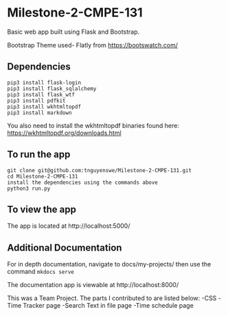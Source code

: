 # Milestone-2-CMPE-131

Basic web app built using Flask and Bootstrap.

Bootstrap Theme used- Flatly from https://bootswatch.com/

## Dependencies
```
pip3 install flask-login
pip3 install flask_sqlalchemy
pip3 install flask_wtf
pip3 install pdfkit
pip3 install wkhtmltopdf
pip3 install markdown
```

You also need to install the wkhtmltopdf binaries found here: https://wkhtmltopdf.org/downloads.html

## To run the app
```
git clone git@github.com:tnguyenswe/Milestone-2-CMPE-131.git
cd Milestone-2-CMPE-131
install the dependencies using the commands above
python3 run.py
```

## To view the app

The app is located at http://localhost:5000/

## Additional Documentation

For in depth documentation, navigate to docs/my-projects/ then use the command `mkdocs serve`

The documentation app is viewable at http://localhost:8000/


This was a Team Project.
The parts I contributed to are listed below:
-CSS
-Time Tracker page
-Search Text in file page
-Time schedule page

